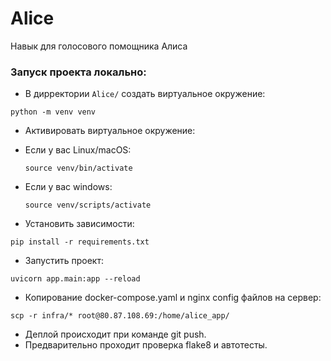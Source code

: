 # Alice
Навык для голосового помощника Алиса

### Запуск проекта локально:

- В дирректории `Alice/` создать виртуальное окружение:

`python -m venv venv`

- Активировать виртуальное окружение:

* Если у вас Linux/macOS:

    ```
    source venv/bin/activate
    ```

* Если у вас windows:

    ```
    source venv/scripts/activate
    ```

- Установить зависимости:

`pip install -r requirements.txt`

- Запустить проект:
```
uvicorn app.main:app --reload
```

- Копирование docker-compose.yaml и nginx config файлов на сервер:
```
scp -r infra/* root@80.87.108.69:/home/alice_app/
```

- Деплой происходит при команде git push.
- Предварительно проходит проверка flake8 и автотесты.